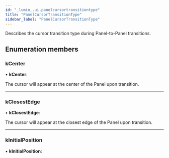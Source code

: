 ```yaml
---
id: "_lumin_.ui.panelcursortransitiontype"
title: "PanelCursorTransitionType"
sidebar_label: "PanelCursorTransitionType"
---
```


Describes the cursor transition type during Panel-to-Panel transitions.

## Enumeration members

###  kCenter

• **kCenter**:

The cursor will appear at the center of the Panel upon transition.

___

###  kClosestEdge

• **kClosestEdge**:

The cursor will appear at the closest edge of the Panel upon transition.

___

###  kInitialPosition

• **kInitialPosition**:
